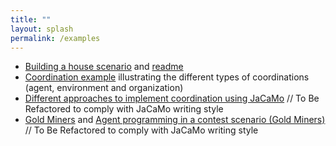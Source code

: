 ```yaml
---
title: ""
layout: splash
permalink: /examples
---
```


<!-- examples of (simple) JaCaMo applications -->
- [Building a house scenario](https://jacamo-lang.github.io/jacamo/tutorials/house-building/slides-practical.pdf) and [readme](https://jacamo-lang.github.io/jacamo/tutorials/house-building/readme.txt)
- [Coordination example](https://github.com/jacamo-lang/jacamo/tree/master/doc/tutorials/coordination) illustrating the different types of coordinations (agent, environment and organization)
- [Different approaches to implement coordination using JaCaMo](https://jacamo-lang.github.io/jacamo/tutorials/coordination/readme.html) // To Be Refactored to comply with JaCaMo writing style
- [Gold Miners](https://github.com/jacamo-lang/jacamo/blob/master/doc/tutorials/gold-miners/readme.adoc) and [Agent programming in a contest scenario (Gold Miners)](https://jacamo-lang.github.io/jacamo/tutorials/gold-miners/readme.html) // To Be Refactored to comply with JaCaMo writing style

<!-- challenging example to use some JaCaMo feature, JaCaMo dimensions, JaCaMo by example) -->
